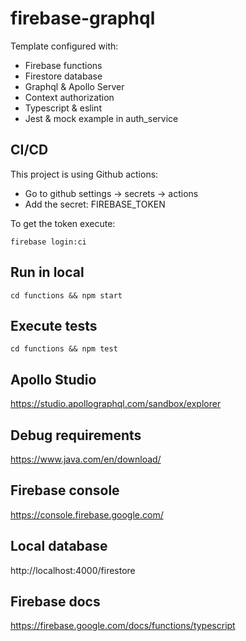 # firebase-graphql

Template configured with:
- Firebase functions
- Firestore database
- Graphql & Apollo Server
- Context authorization
- Typescript & eslint
- Jest & mock example in auth_service

## CI/CD 
This project is using Github actions:

- Go to github settings -> secrets -> actions 
- Add the secret: FIREBASE_TOKEN


To get the token execute:
```
firebase login:ci
```

## Run in local
```
cd functions && npm start
```

## Execute tests
```
cd functions && npm test
```

## Apollo Studio
https://studio.apollographql.com/sandbox/explorer

## Debug requirements
https://www.java.com/en/download/

## Firebase console
https://console.firebase.google.com/

## Local database
http://localhost:4000/firestore

## Firebase docs
https://firebase.google.com/docs/functions/typescript
